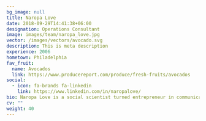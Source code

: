 ```yaml
---
bg_image: null
title: Naropa Love
date: 2018-09-29T14:41:38+06:00
designation: Operations Consultant
image: images/team/naropa_love.jpg
vector: /images/vectors/avocado.svg
description: This is meta description
experience: 2006
hometown: Philadelphia
fav_fruit:
  name: Avocados
  link: https://www.producereport.com/produce/fresh-fruits/avocados
social:
  - icon: fa-brands fa-linkedin
    link: https://www.linkedin.com/in/naropalove/
bio: Naropa Love is a social scientist turned entrepreneur in communications and digital publishing relating to food and agriculture. For over a decade, he has worked on wide-ranging issues involving agricultural trade, food safety, and market development with organizations such as UNOPS, USDA, and numerous food and agriculture industry associations. Since 2011, he has worked with MZMC on operations, business development, and project management. Originally from Philadelphia, where he earned a bachelor’s degree in mathematics and economics from Temple University, Naropa also spent seven years in China, during which he earned a master’s degree in population, resources, and environmental economics from Chongqing University.
cv: ""
weight: 40
---
```

